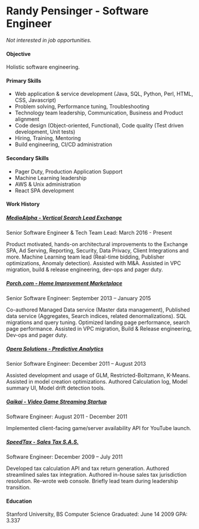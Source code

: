 # Randy Pensinger - Software Engineer

*Not interested in job opportunities.*

#### Objective
Holistic software engineering.

#### Primary Skills
* Web application & service development (Java, SQL, Python, Perl, HTML, CSS, Javascript)
* Problem solving, Performance tuning, Troubleshooting
* Technology team leadership, Communication, Business and Product alignment
* Code design (Object-oriented, Functional), Code quality (Test driven development, Unit tests)
* Hiring, Training, Mentoring
* Build engineering, CI/CD administration

#### Secondary Skills
* Pager Duty, Production Application Support
* Machine Learning leadership
* AWS & Unix administration
* React SPA development

#### Work History

##### [MediaAlpha - Vertical Search Lead Exchange](https://www.linkedin.com/company/mediaalpha/)
Senior Software Engineer & Tech Team Lead: March 2016 - Present


Product motivated, hands-on architectural improvements to the Exchange SPA, Ad Serving, Reporting, Security, Data Privacy, Client Integrations and more.
Machine Learning team lead (Real-time bidding, Publisher optimizations, Anomaly detection).
Assisted with M&A.
Assisted in VPC migration, build & release engineering, dev-ops and pager duty.

##### [Porch.com - Home Improvement Marketplace](https://en.wikipedia.org/wiki/Porch_%28company%29)
Senior Software Engineer: September 2013 – January 2015


Co-authored Managed Data service (Master data management), Published data service (Aggregates, Search indices, related denormalizations).
SQL migrations and query tuning.
Optimized landing page performance, search page performance.
Assisted in VPC migration, Build & Release engineering, Dev-ops and pager duty.

##### [Opera Solutions - Predictive Analytics](https://www.linkedin.com/company/operasolutions/)
Senior Software Engineer: December 2011 – August 2013 


Assisted development and usage of GLM, Restricted-Boltzmann, K-Means.
Assisted in model creation optimizations.
Authored Calculation log, Model summary UI, Model drift detection tools.

##### [Gaikai - Video Game Streaming Startup](https://en.wikipedia.org/wiki/Gaikai)
Software Engineer: August 2011 - December 2011


Implemented client-facing game/server availability API for YouTube launch.

##### [SpeedTax - Sales Tax S.A.S.](https://en.wikipedia.org/wiki/SpeedTax)
Software Engineer: December 2009 – July 2011 


Developed tax calculation API and tax return generation.
Authored streamlined sales tax integration.
Authored in-house sales tax jurisdiction resolution.
Re-wrote web console.
Briefly lead team during leadership transition.

#### Education
Stanford University, BS Computer Science
Graduated: June 14 2009
GPA: 3.337
